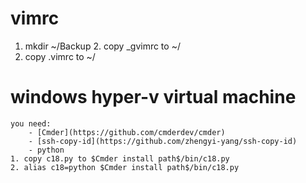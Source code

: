 # vimrc
   1. mkdir ~/Backup
	2. copy _gvimrc to ~/
   3. copy .vimrc to ~/

# windows hyper-v virtual machine
	you need:
		- [Cmder](https://github.com/cmderdev/cmder)
		- [ssh-copy-id](https://github.com/zhengyi-yang/ssh-copy-id)
		- python
	1. copy c18.py to $Cmder install path$/bin/c18.py
	2. alias c18=python $Cmder install path$/bin/c18.py
	
